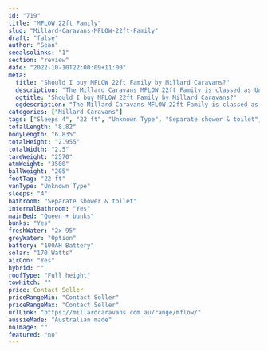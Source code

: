 ```yaml
---
id: "719"
title: "MFLOW 22ft Family"
slug: "Millard-Caravans-MFLOW-22ft-Family"
draft: "false"
author: "Sean"
seealsolinks: "1"
section: "review"
date: "2022-10-10T22:00:09+11:00"
meta:
  title: "Should I buy MFLOW 22ft Family by Millard Caravans?"
  description: "The Millard Caravans MFLOW 22ft Family is classed as Unknown Type, and sleeps 4 people. It is Australian made and comes in at 22 ft. It generally has Separate shower & toilet."
  ogtitle: "Should I buy MFLOW 22ft Family by Millard Caravans?"
  ogdescription: "The Millard Caravans MFLOW 22ft Family is classed as Unknown Type, and sleeps 4 people. It is Australian made and comes in at 22 ft. It generally has Separate shower & toilet."
categories: ["Millard Caravans"]
tags: ["Sleeps 4", "22 ft", "Unknown Type", "Separate shower & toilet", "Full height", "Price Unknown", "Australian made"]
totalLength: "8.82"
bodyLength: "6.835"
totalHeight: "2.955"
totalWidth: "2.5"
tareWeight: "2570"
atmWeight: "3500"
ballWeight: "205"
footTag: "22 ft"
vanType: "Unknown Type"
sleeps: "4"
bathroom: "Separate shower & toilet"
internalBathroom: "Yes"
mainBed: "Queen + bunks"
bunks: "Yes"
freshWater: "2x 95"
greyWater: "Option"
battery: "100AH Battery"
solar: "170 Watts"
airCon: "Yes"
hybrid: ""
roofType: "Full height"
towHitch: ""
price: Contact Seller
priceRangeMin: "Contact Seller"
priceRangeMax: "Contact Seller"
urlLink: "https://millardcaravans.com.au/range/mflow/"
aussieMade: "Australian made"
noImage: ""
featured: "no"
---
```

